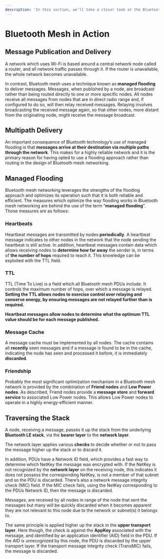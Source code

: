 ```yaml
---
description: 'In this section, we’ll take a closer look at the Bluetooth mesh working.'
---
```


# Bluetooth Mesh in Action

## Message Publication and Delivery 

A network which uses Wi-Fi is based around a central network node called a router, and all network traffic passes through it. If the router is unavailable, the whole network becomes unavailable. 

In contrast, Bluetooth mesh uses a technique known as **managed flooding** to deliver messages. Messages, when published by a node, are broadcast rather than being routed directly to one or more specific nodes. All nodes receive all messages from nodes that are in direct radio range and, if configured to do so, will then relay received messages. Relaying involves broadcasting the received message again, so that other nodes, more distant from the originating node, might receive the message broadcast. 

## Multipath Delivery 

An important consequence of Bluetooth technology’s use of managed flooding is that **messages arrive at their destination via multiple paths through the network**. This makes for a highly reliable network and it is the primary reason for having opted to use a flooding approach rather than routing in the design of Bluetooth mesh networking.

## Managed Flooding 

Bluetooth mesh networking leverages the strengths of the flooding approach and optimizes its operation such that it is both reliable and efficient. The measures which optimize the way flooding works in Bluetooth mesh networking are behind the use of the term “**managed flooding**”. Those measures are as follows: 

### Heartbeats 

Heartbeat messages are transmitted by nodes **periodically**. A heartbeat message indicates to other nodes in the network that the node sending the heartbeat is still active. In addition, heartbeat messages contain data which allows receiving nodes to **determine how far away** the sender is, in terms of **the number of hops** required to reach it. This knowledge can be exploited with the TTL field. 

### TTL 

TTL \(Time To Live\) is a field which all Bluetooth mesh PDUs include. It controls the maximum number of hops, over which a message is relayed. **Setting the TTL allows nodes to exercise control over relaying and conserve energy, by ensuring messages are not relayed further than is required.** 

**Heartbeat messages allow nodes to determine what the optimum TTL value should be for each message published.** 

### Message Cache 

A message cache must be implemented by all nodes. The cache contains all **recently** seen messages and if a message is found to be in the cache, indicating the node has seen and processed it before, it is immediately **discarded**. 

### Friendship 

Probably the most significant optimization mechanism in a Bluetooth mesh network is provided by the combination of **Friend nodes** and **Low Power nodes**. As described, Friend nodes provide a **message store** and **forward service** to associated Low Power nodes. This allows Low Power nodes to operate in a highly energy-efficient manner. 

## Traversing the Stack 

A node, receiving a message, passes it up the stack from the underlying **Bluetooth LE stack**, via the **bearer layer** to the **network layer**. 

The network layer applies various **checks** to decide whether or not to pass the message higher up the stack or to discard it.

In addition, PDUs have a Network ID field, which provides a fast way to determine which NetKey the message was encrypted with. If the NetKey is not recognized by the **network layer** on the receiving node, this indicates it does not possess the corresponding NetKey, is not a member of that subnet and so the PDU is discarded. There’s also a network message integrity check \(MIC\) field. If the MIC check fails, using the NetKey corresponding to the PDUs Network ID, then the message is discarded.

Messages, are received by all nodes in range of the node that sent the messages but many will be quickly discarded when it becomes apparent they are not relevant to this node due to the network or subnet\(s\) it belongs to.

The same principle is applied higher up the stack in the **upper transport layer**. Here though, the check is against the **AppKey** associated with the message, and identified by an application identifier \(AID\) field in the PDU. If the AID is unrecognized by this node, the PDU is discarded by the upper transport layer. If the transport message integrity check \(TransMIC\) fails, the message is discarded.

